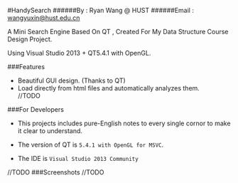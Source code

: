 #HandySearch
######By : Ryan Wang @ HUST
######Email : wangyuxin@hust.edu.cn

A Mini Search Engine Based On QT , Created For My Data Structure Course Design Project. 

Using Visual Studio 2013 + QT5.4.1 with OpenGL.

###Features
* Beautiful GUI design. (Thanks to QT)
* Load directly from html files and automatically analyzes them.<br>
//TODO

###For Developers
* This projects includes pure-English notes to every single cornor to make it clear to understand.

* The version of QT is `5.4.1 with OpenGL for MSVC`.

* The IDE is `Visual Studio 2013 Community`
     
//TODO
###Screenshots
//TODO
